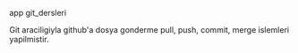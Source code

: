 app
git_dersleri


Git araciligiyla github'a dosya gonderme pull, push, commit, merge islemleri yapilmistir.
